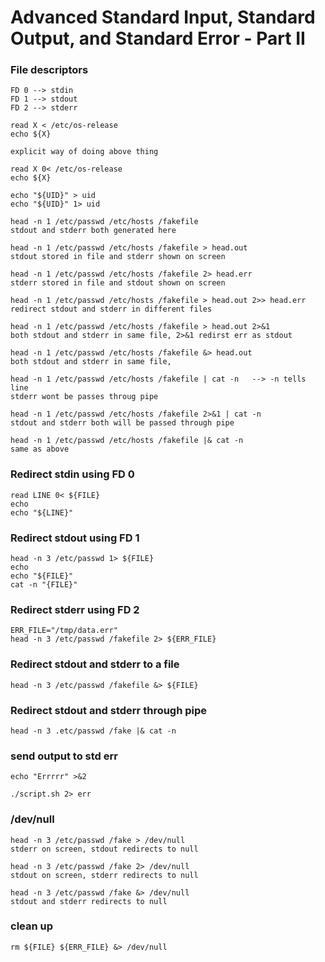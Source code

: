 # Advanced Standard Input, Standard Output, and Standard Error - Part II

  ### File descriptors
    FD 0 --> stdin
    FD 1 --> stdout
    FD 2 --> stderr

    read X < /etc/os-release
    echo ${X}

    explicit way of doing above thing

    read X 0< /etc/os-release
    echo ${X}

    echo "${UID}" > uid
    echo "${UID}" 1> uid

    head -n 1 /etc/passwd /etc/hosts /fakefile
    stdout and stderr both generated here

    head -n 1 /etc/passwd /etc/hosts /fakefile > head.out
    stdout stored in file and stderr shown on screen

    head -n 1 /etc/passwd /etc/hosts /fakefile 2> head.err
    stderr stored in file and stdout shown on screen

    head -n 1 /etc/passwd /etc/hosts /fakefile > head.out 2>> head.err
    redirect stdout and stderr in different files

    head -n 1 /etc/passwd /etc/hosts /fakefile > head.out 2>&1
    both stdout and stderr in same file, 2>&1 redirst err as stdout

    head -n 1 /etc/passwd /etc/hosts /fakefile &> head.out
    both stdout and stderr in same file,

    head -n 1 /etc/passwd /etc/hosts /fakefile | cat -n   --> -n tells line
    stderr wont be passes throug pipe

    head -n 1 /etc/passwd /etc/hosts /fakefile 2>&1 | cat -n 
    stdout and stderr both will be passed through pipe

    head -n 1 /etc/passwd /etc/hosts /fakefile |& cat -n
    same as above

  ### Redirect stdin using FD 0
    
    read LINE 0< ${FILE}
    echo
    echo "${LINE}"

  ### Redirect stdout using FD 1

    head -n 3 /etc/passwd 1> ${FILE}
    echo
    echo "${FILE}"
    cat -n "{FILE}"

  ### Redirect stderr using FD 2

    ERR_FILE="/tmp/data.err"
    head -n 3 /etc/passwd /fakefile 2> ${ERR_FILE}

  ### Redirect stdout and stderr to a file

    head -n 3 /etc/passwd /fakefile &> ${FILE}
  
  ### Redirect stdout and stderr through pipe

    head -n 3 .etc/passwd /fake |& cat -n

  ### send output to std err

    echo "Errrrr" >&2

    ./script.sh 2> err

  ### /dev/null

    head -n 3 /etc/passwd /fake > /dev/null
    stderr on screen, stdout redirects to null

    head -n 3 /etc/passwd /fake 2> /dev/null
    stdout on screen, stderr redirects to null

    head -n 3 /etc/passwd /fake &> /dev/null
    stdout and stderr redirects to null

  ### clean up

    rm ${FILE} ${ERR_FILE} &> /dev/null